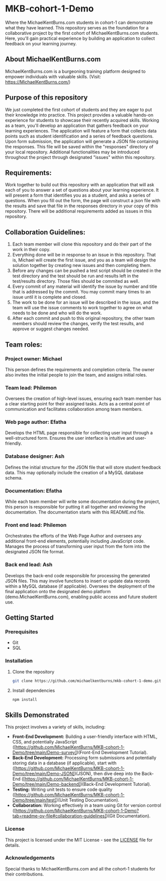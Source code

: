 # MKB-cohort-1-Demo
Where the MichaelKentBurns.com students in cohort-1 can demonstrate what they have learned.
This repository serves as the foundation for a collaborative project by the first cohort of MichaelKentBurns.com students.  Here, you'll gain practical experience by building an application to collect feedback on your learning journey.

## About MichaelKentBurns.com
MichaelKentBurns.com is a burgeoning training platform designed to empower individuals with valuable skills.  (Visit: https://MichaelKentBurns.com/)

## Purpose of this repository

We just completed the first cohort of students and they are eager to put their knowledge into practice.  This project provides a valuable hands-on experience for students to showcase their recently acquired skills.  Working as a team, you'll develop an application that gathers feedback on your learning experiences.  The application will feature a form that collects data points such as student identification and a series of feedback questions.  Upon form submission, the application will generate a JSON file containing the responses.  This file will be saved within the "responses" directory of your local repository.  Additional functionalities may be introduced throughout the project through designated "issues" within this repository.

## Requirements:

Work together to build out this repository with an application that will ask each of you to answer a set of questions about your learning experience.  It will present a form that identifies you as a student, and asks a series of questions.  When you fill out the form, the page will construct a json file with the results and save that file in the responses directory in your copy of this repository.  There will be additional requirements added as issues in this repository.  

## Collaboration Guidelines:
1. Each team member will clone this repository and do their part of the work in their copy.
2. Everything done will be in response to an issue in this repository.  That is, Michael will create the first issue, and you as a team will design the solution together by creating new issues and then completing them. 
3. Before any changes can be pushed a test script should be created in the test directory and the test should be run and results left in the test/results directory.  Those files should be commited as well.
4. Every commit of any material will identify the issue by number and title that is addressed by the commit.  You may commit many times to an issue until it is complete and closed.
5. The work to be done for an issue will be described in the issue, and the team will use the issue comments to work together to agree on what needs to be done and who will do the work.  
6. After each commit and push to this original repository, the other team members should review the changes, verify the test results, and approve or suggest changes needed.  

## Team roles:

### Project owner: Michael
This person defines the requirements and completion criteria.  The owner also invites the initial people to join the team, and assigns initial roles.
### Team lead: Philemon 
Oversees the creation of high-level issues, ensuring each team member has a clear starting point for their assigned tasks.
Acts as a central point of communication and facilitates collaboration among team members.
### Web page author: Efatha  
Develops the HTML page responsible for collecting user input through a well-structured form.
Ensures the user interface is intuitive and user-friendly.
### Database designer: Ash
Defines the initial structure for the JSON file that will store student feedback data. This may optionally include the creation of a MySQL database schema.
### Documentation: Efatha
While each team member will write some documentation during the project, this person is responsible for putting it all together and reviewing the documentation.  The documentation starts with this README.md file.
### Front end lead: Philemon
Orchestrates the efforts of the Web Page Author and oversees any additional front-end elements, potentially including JavaScript code.
Manages the process of transforming user input from the form into the designated JSON file format.
### Back end lead: Ash
Develops the back-end code responsible for processing the generated JSON files. This may involve functions to insert or update data records within a MySQL database (if applicable).
Oversees the deployment of the final application onto the designated demo platform (demo.MichaelKentBurns.com), enabling public access and future student use.

## Getting Started

### Prerequisites
- Git
- SQL

### Installation
1. Clone the repository
    ```bash
    git clone https://github.com/michaelkentburns/mkb-cohort-1-demo.git
    ```
2. Install dependencies
    ```bash
    npm install
    ```

## Skills Demonstrated

This project involves a variety of skills, including:

* **Front-End Development:** Building a user-friendly interface with HTML, CSS, and potentially JavaScript ([https://github.com/MichaelKentBurns/MKB-cohort-1-Demo/tree/main/Demo-survey])(Front-End Development Tutorial).
* **Back-End Development:** Processing form submissions and potentially storing data in a database (if applicable), start with ([https://github.com/MichaelKentBurns/MKB-cohort-1-Demo/tree/main/Demo-JSON])(JSON), then dive deep into the Back-End ([https://github.com/MichaelKentBurns/MKB-cohort-1-Demo/tree/main/Demo-backend])(Back-End Development Tutorial).
* **Testing:** Writing unit tests to ensure code quality ([https://github.com/MichaelKentBurns/MKB-cohort-1-Demo/tree/main/test])(Unit Testing Documentation).
* **Collaboration:** Working effectively in a team using Git for version control ([https://github.com/MichaelKentBurns/MKB-cohort-1-Demo?tab=readme-ov-file#collaboration-guidelines])(Git Documentation).

### License
This project is licensed under the MIT License - see the [LICENSE](LICENSE) file for details.

### Acknowledgements
Special thanks to MichaelKentBurns.com and all the cohort-1 students for their contributions.

